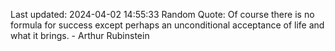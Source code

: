 Last updated: 2024-04-02 14:55:33
Random Quote: Of course there is no formula for success except perhaps an unconditional acceptance of life and what it brings. - Arthur Rubinstein